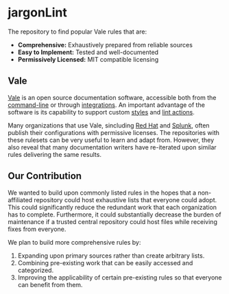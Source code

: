 # jargonLint

The repository to find popular Vale rules that are:
- **Comprehensive:**  Exhaustively prepared from reliable sources
- **Easy to Implement:** Tested and well-documented
- **Permissively Licensed:** MIT compatible licensing

## Vale

[Vale](https://vale.sh/) is an open source documentation software, accessible both from the [command-line](https://vale.sh/docs/vale-cli/installation/) or through [integrations](https://vale.sh/docs/integrations/guide/). An important advantage of the software is its capability to support custom [styles](https://vale.sh/docs/topics/styles/) and [lint actions](https://vale.sh/docs/topics/actions/).

Many organizations that use Vale, sincluding [Red Hat](https://github.com/redhat-documentation/vale-at-red-hat) and [Splunk](https://github.com/splunk/vale-splunk-style-guide), often publish their configurations with permissive licenses. The repositories with these rulesets can be very useful to learn and adapt from. However, they also reveal that many documentation writers have re-iterated upon similar rules delivering the same results.

## Our Contribution

We wanted to build upon commonly listed rules in the hopes that a non-affiliated repository could host exhaustive lists that everyone could adopt. This could significantly reduce the redundant work that each organization has to complete. Furthermore, it could substantially decrease the burden of maintenance if a trusted central repository could host files while receiving fixes from everyone.

We plan to build more comprehensive rules by:
1. Expanding upon primary sources rather than create arbitrary lists.
2. Combining pre-existing work that can be easily accessed and categorized.
3. Improving the applicability of certain pre-existing rules so that everyone can benefit from them.
